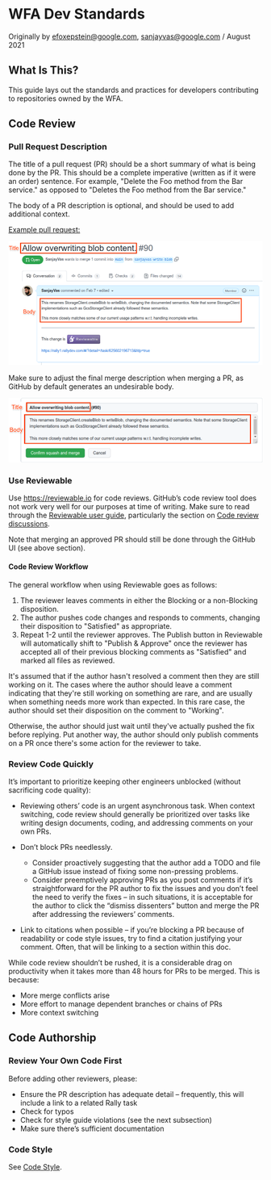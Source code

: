 # WFA Dev Standards

Originally by efoxepstein@google.com, sanjayvas@google.com / August 2021

## What Is This?

This guide lays out the standards and practices for developers contributing to
repositories owned by the WFA.

## Code Review

### Pull Request Description

The title of a pull request (PR) should be a short summary of what is being done
by the PR. This should be a complete imperative (written as if it were an order)
sentence. For example, "Delete the Foo method from the Bar service." as opposed
to "Deletes the Foo method from the Bar service."

The body of a PR description is optional, and should be used to add additional
context.

[Example pull request:](https://github.com/world-federation-of-advertisers/common-jvm/pull/90)

![example pull request body](dev-std-body-ex.png)

Make sure to adjust the final merge description when merging a PR, as GitHub by
default generates an undesirable body.

![example pull request title+body](dev-std-title-body-ex.png)

### Use Reviewable

Use https://reviewable.io for code reviews. GitHub’s code review tool does not
work very well for our purposes at time of writing. Make sure to read through
the [Reviewable user guide](https://docs.reviewable.io/introduction.html),
particularly the section on
[Code review discussions](https://docs.reviewable.io/discussions.html).

Note that merging an approved PR should still be done through the GitHub UI (see
above section).

#### Code Review Workflow

The general workflow when using Reviewable goes as follows:

1.  The reviewer leaves comments in either the Blocking or a non-Blocking
    disposition.
1.  The author pushes code changes and responds to comments, changing their
    disposition to "Satisfied" as appropriate.
1.  Repeat 1-2 until the reviewer approves. The Publish button in Reviewable
    will automatically shift to "Publish & Approve" once the reviewer has
    accepted all of their previous blocking comments as "Satisfied" and marked
    all files as reviewed.

It's assumed that if the author hasn't resolved a comment then they are still
working on it. The cases where the author should leave a comment indicating that
they're still working on something are rare, and are usually when something
needs more work than expected. In this rare case, the author should set their
disposition on the comment to "Working".

Otherwise, the author should just wait until they've actually pushed the fix
before replying. Put another way, the author should only publish comments on a
PR once there's some action for the reviewer to take.

### Review Code Quickly

It’s important to prioritize keeping other engineers unblocked (without
sacrificing code quality):

*   Reviewing others’ code is an urgent asynchronous task. When context
    switching, code review should generally be prioritized over tasks like
    writing design documents, coding, and addressing comments on your own PRs.

*   Don’t block PRs needlessly.

    *   Consider proactively suggesting that the author add a TODO and file a
        GitHub issue instead of fixing some non-pressing problems.
    *   Consider preemptively approving PRs as you post comments if it’s
        straightforward for the PR author to fix the issues and you don’t feel
        the need to verify the fixes – in such situations, it is acceptable for
        the author to click the “dismiss dissenters” button and merge the PR
        after addressing the reviewers’ comments.

*   Link to citations when possible – if you’re blocking a PR because of
    readability or code style issues, try to find a citation justifying your
    comment. Often, that will be linking to a section within this doc.

While code review shouldn’t be rushed, it is a considerable drag on productivity
when it takes more than 48 hours for PRs to be merged. This is because:

*   More merge conflicts arise
*   More effort to manage dependent branches or chains of PRs
*   More context switching

## Code Authorship

### Review Your Own Code First

Before adding other reviewers, please:

*   Ensure the PR description has adequate detail – frequently, this will
    include a link to a related Rally task
*   Check for typos
*   Check for style guide violations (see the next subsection)
*   Make sure there’s sufficient documentation

### Code Style

See [Code Style](code-style.md).
